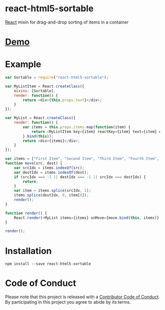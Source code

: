 # react-html5-sortable
[React](https://facebook.github.io/react/) mixin for drag-and-drop sorting of items in a container

# [Demo](https://ericlathrop.github.io/react-html5-sortable/)

# Example

```javascript
var Sortable = require("react-html5-sortable");

var MyListItem = React.createClass({
	mixins: [Sortable],
	render: function() {
		return <div>{this.props.text}</div>;
	}
});

var MyList = React.createClass({
	render: function() {
		var items = this.props.items.map(function(item) {
			return <MyListItem key={item} reactKey={item} text={item} onMove={this.props.onMove} />;
		}.bind(this));
		return <div>{items}</div>;
	}
});

var items = ["First Item", "Second Item", "Third Item", "Fourth Item", "Fifth Item"];
function move(src, dest) {
	var srcIdx = items.indexOf(src);
	var destIdx = items.indexOf(dest);
	if (srcIdx === -1 || destIdx === -1 || srcIdx === destIdx) {
		return;
	}
	var item = items.splice(srcIdx, 1);
	items.splice(destIdx, 0, item[0]);
	render();
}

function render() {
	React.render(<MyList items={items} onMove={move.bind(this, items)} />, document.getElementById("list-demo"));
}

render();
```

# Installation

```
npm install --save react-html5-sortable
```

# Code of Conduct
Please note that this project is released with a [Contributor Code of Conduct](https://github.com/ericlathrop/react-html5-sortable/blob/master/CODE_OF_CONDUCT.md). By participating in this project you agree to abide by its terms.
